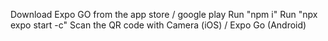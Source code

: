 Download Expo GO from the app store / google play
Run "npm i"
Run "npx expo start -c"
Scan the QR code with Camera (iOS) / Expo Go (Android)